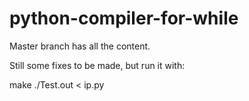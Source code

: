 # python-compiler-for-while

Master branch has all the content.

Still some fixes to be made, but run it with:

make
./Test.out < ip.py
